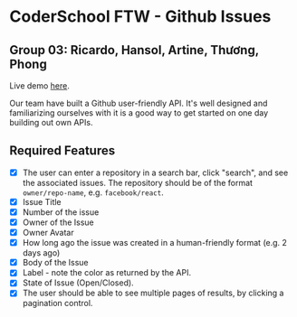 # CoderSchool FTW - Github Issues
## Group 03: Ricardo, Hansol, Artine, Thương, Phong
Live demo [here](#).

Our team have built a Github user-friendly API. It's well designed and familiarizing ourselves with it is a good way to get started on one day building out own APIs.

## Required Features
- [x] The user can enter a repository in a search bar, click "search", and see the associated issues. The repository should be of the format `owner/repo-name`, e.g. `facebook/react`.
- [x] Issue Title
- [x] Number of the issue
- [x] Owner of the Issue
- [x] Owner Avatar
- [x] How long ago the issue was created in a human-friendly format (e.g. 2 days ago)
- [x] Body of the Issue
- [x] Label - note the color as returned by the API.
- [x] State of Issue (Open/Closed).
- [x] The user should be able to see multiple pages of results, by clicking a pagination control.
